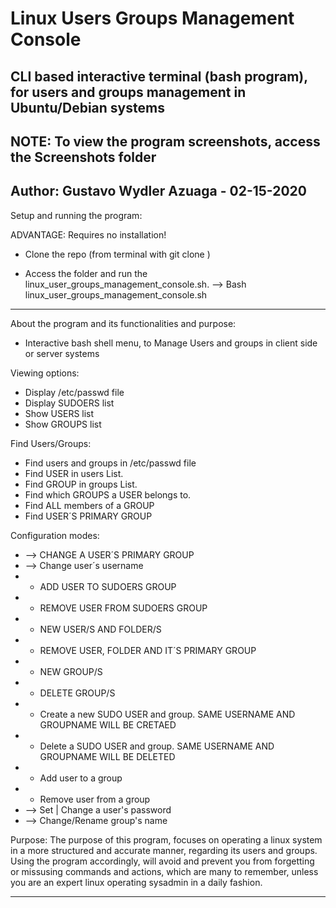 # Linux Users Groups Management Console

CLI based interactive terminal (bash program), for users and groups management in Ubuntu/Debian systems
-----------------------------------------------------------------------------------------------------------------------

NOTE: To view the program screenshots, access the Screenshots folder
-----------------------------------------------------------------------------------------------------------------------

Author: Gustavo Wydler Azuaga - 02-15-2020
-----------------------------------------------------------------------------------------------------------------------

Setup and running the program:

ADVANTAGE: Requires no installation!

* Clone the repo (from terminal with git clone )

* Access the folder and run the linux_user_groups_management_console.sh. --> Bash linux_user_groups_management_console.sh

-----------------------------------------------------------------------------------------------------------------------

About the program and its functionalities and purpose:

* Interactive bash shell menu, to Manage Users and groups in client side or server systems

Viewing options: 

  * Display /etc/passwd file
  * Display SUDOERS list
  * Show USERS list
  * Show GROUPS list
  
Find Users/Groups:

 * Find users and groups in /etc/passwd file
 * Find USER in users List.
 * Find GROUP in groups List.
 * Find which GROUPS a USER belongs to.
 * Find ALL members of a GROUP
 * Find USER´S PRIMARY GROUP
 
Configuration modes: 

 * --> CHANGE A USER´S PRIMARY GROUP
 * --> Change user´s username
 * + ADD USER TO SUDOERS GROUP
 * - REMOVE USER FROM SUDOERS GROUP
 * + NEW USER/S AND FOLDER/S
 * - REMOVE USER, FOLDER AND IT´S PRIMARY GROUP
 * + NEW GROUP/S
 * - DELETE GROUP/S
 * + Create a new SUDO USER and group. SAME USERNAME AND GROUPNAME WILL BE CRETAED
 * - Delete a SUDO USER and group. SAME USERNAME AND GROUPNAME WILL BE DELETED
 * + Add user to a group
 * - Remove user from a group
 * --> Set | Change a user's password
 * --> Change/Rename group's name

Purpose: The purpose of this program, focuses on operating a linux system in a more structured and accurate manner, regarding its users and groups. Using the program accordingly, will avoid and prevent you from forgetting or missusing commands and actions, which are many to remember, unless you are an expert linux operating sysadmin in a daily fashion.

-----------------------------------------------------------------------------------------------------------------------
